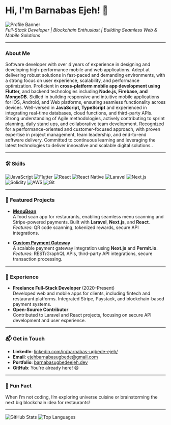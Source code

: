# Hi, I'm Barnabas Ejeh! 👋

![Profile Banner](https://via.placeholder.com/1200x200.png?text=Full-Stack+Developer)  
*Full-Stack Developer | Blockchain Enthusiast | Building Seamless Web & Mobile Solutions*

---

### About Me
Software developer with over 4 years of experience in designing and developing high-performance mobile and web applications. Adept at delivering robust solutions in fast-paced and demanding environments, with a strong focus on user experience, scalability, and performance optimization. Proficient in **cross-platform mobile app development using Flutter,** and backend technologies including **Node.js, Firebase, and MongoDB.** Skilled in building responsive and intuitive mobile applications for iOS, Android, and Web platforms, ensuring seamless functionality across devices. Well-versed in **JavaScript, TypeScript** and experienced in integrating real-time databases, cloud functions, and third-party APIs. Strong understanding of Agile methodologies, actively contributing to sprint planning, daily stand ups, and collaborative team development. Recognized for a performance-oriented and customer-focused approach, with proven expertise in project management, team leadership, and end-to-end software delivery. Committed to continuous learning and leveraging the latest technologies to deliver innovative and scalable digital solutions..

---

### 🛠️ Skills
![JavaScript](https://img.shields.io/badge/-JavaScript-F7DF1E?logo=javascript&logoColor=black)
![Flutter](https://img.shields.io/badge/-Flutter-02569B?logo=flutter&logoColor=white)
![React](https://img.shields.io/badge/-React-61DAFB?logo=react&logoColor=black)
![React Native](https://img.shields.io/badge/-React_Native-61DAFB?logo=react&logoColor=black)
![Laravel](https://img.shields.io/badge/-Laravel-FF2D20?logo=laravel&logoColor=white)
![Next.js](https://img.shields.io/badge/-Next.js-000000?logo=next.js&logoColor=white)
![Solidity](https://img.shields.io/badge/-Solidity-363636?logo=solidity&logoColor=white)
![AWS](https://img.shields.io/badge/-AWS-F90?logo=amazon-aws&logoColor=white)
![Git](https://img.shields.io/badge/-Git-F05032?logo=git&logoColor=white)

---

### 🚀 Featured Projects
- **[MenuBean](https://github.com/Bannieugbede/menubean)**  
  A food scan app for restaurants, enabling seamless menu scanning and Stripe-powered payments. Built with **Laravel**, **Next.js**, and **React**.  
  *Features*: QR code scanning, tokenized rewards, secure API integrations.  

- **[Custom Payment Gateway](https://github.com/Bannieugbede/custom-payment-gateway)**  
  A scalable payment gateway integration using **Next.js** and **Permit.io**.  
  *Features*: REST/GraphQL APIs, third-party API integrations, secure transaction processing.

---

### 💼 Experience
- **Freelance Full-Stack Developer** (2020–Present)  
  Developed web and mobile apps for clients, including fintech and restaurant platforms. Integrated Stripe, Paystack, and blockchain-based payment systems.  
- **Open-Source Contributor**  
  Contributed to Laravel and React projects, focusing on secure API development and user experience.

---

### 📬 Get in Touch
- **LinkedIn**: [linkedin.com/in/barnabas-ugbede-ejeh/](https://www.linkedin.com/in/barnabas-ugbede-ejeh/)  
- **Email**: [ejehbarnabasugbede@gmail.com](mailto:ejehbarnabasugbede@gmail.com)  
- **Portfolio**: [barnabasugbedeejeh.dev](https://barnabasugbedeejeh.dev)  
- **GitHub**: You're already here! 😄

---

### 🎉 Fun Fact
When I’m not coding, I’m exploring universe cuisine or brainstorming the next big blockchain idea for restaurants!

---

![GitHub Stats](https://github-readme-stats.vercel.app/api?username=Bannieugbede&show_icons=true&theme=radical)
![Top Languages](https://github-readme-stats.vercel.app/api/top-langs/?username=Bannieugbede&layout=compact&theme=radical)
